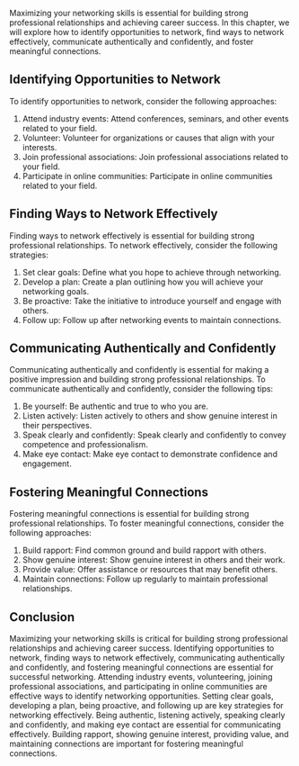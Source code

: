 
Maximizing your networking skills is essential for building strong professional relationships and achieving career success. In this chapter, we will explore how to identify opportunities to network, find ways to network effectively, communicate authentically and confidently, and foster meaningful connections.

Identifying Opportunities to Network
------------------------------------

To identify opportunities to network, consider the following approaches:

1. Attend industry events: Attend conferences, seminars, and other events related to your field.
2. Volunteer: Volunteer for organizations or causes that align with your interests.
3. Join professional associations: Join professional associations related to your field.
4. Participate in online communities: Participate in online communities related to your field.

Finding Ways to Network Effectively
-----------------------------------

Finding ways to network effectively is essential for building strong professional relationships. To network effectively, consider the following strategies:

1. Set clear goals: Define what you hope to achieve through networking.
2. Develop a plan: Create a plan outlining how you will achieve your networking goals.
3. Be proactive: Take the initiative to introduce yourself and engage with others.
4. Follow up: Follow up after networking events to maintain connections.

Communicating Authentically and Confidently
-------------------------------------------

Communicating authentically and confidently is essential for making a positive impression and building strong professional relationships. To communicate authentically and confidently, consider the following tips:

1. Be yourself: Be authentic and true to who you are.
2. Listen actively: Listen actively to others and show genuine interest in their perspectives.
3. Speak clearly and confidently: Speak clearly and confidently to convey competence and professionalism.
4. Make eye contact: Make eye contact to demonstrate confidence and engagement.

Fostering Meaningful Connections
--------------------------------

Fostering meaningful connections is essential for building strong professional relationships. To foster meaningful connections, consider the following approaches:

1. Build rapport: Find common ground and build rapport with others.
2. Show genuine interest: Show genuine interest in others and their work.
3. Provide value: Offer assistance or resources that may benefit others.
4. Maintain connections: Follow up regularly to maintain professional relationships.

Conclusion
----------

Maximizing your networking skills is critical for building strong professional relationships and achieving career success. Identifying opportunities to network, finding ways to network effectively, communicating authentically and confidently, and fostering meaningful connections are essential for successful networking. Attending industry events, volunteering, joining professional associations, and participating in online communities are effective ways to identify networking opportunities. Setting clear goals, developing a plan, being proactive, and following up are key strategies for networking effectively. Being authentic, listening actively, speaking clearly and confidently, and making eye contact are essential for communicating effectively. Building rapport, showing genuine interest, providing value, and maintaining connections are important for fostering meaningful connections.

